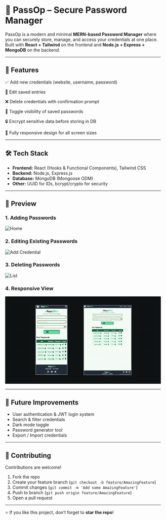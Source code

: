 # 🔐 PassOp – Secure Password Manager  
PassOp is a modern and minimal **MERN-based Password Manager** where you can securely store, manage, and access your credentials at one place.  
Built with **React + Tailwind** on the frontend and **Node.js + Express + MongoDB** on the backend.

---

## 🚀 Features
✅ Add new credentials (website, username, password)  

📝 Edit saved entries  

❌ Delete credentials with confirmation prompt  

👀 Toggle visibility of saved passwords  

🔒 Encrypt sensitive data before storing in DB  

📱 Fully responsive design for all screen sizes  

---

## 🛠️ Tech Stack
- **Frontend:** React (Hooks & Functional Components), Tailwind CSS  
- **Backend:** Node.js, Express.js  
- **Database:** MongoDB (Mongoose ODM)  
- **Other:** UUID for IDs, bcrypt/crypto for security  

---

## 📸 Preview  

### 1. Adding Passwords
![Home](./screenshots/Home.png)  

### 2. Editing Existing Passwords
![Add Credential](./screenshots/Add.png)  

### 3. Deleting Passwords
![List](./screenshots/List.png)  

### 4. Responsive View  
![Responsive](./screenshots/Responsive.png)  

---

## 🔧 Future Improvements
- User authentication & JWT login system  
- Search & filter credentials  
- Dark mode toggle  
- Password generator tool  
- Export / Import credentials  

---

## 🤝 Contributing
Contributions are welcome!  
1. Fork the repo  
2. Create your feature branch (`git checkout -b feature/AmazingFeature`)  
3. Commit changes (`git commit -m 'Add some AmazingFeature'`)  
4. Push to branch (`git push origin feature/AmazingFeature`)  
5. Open a pull request  

---

⭐ If you like this project, don’t forget to **star the repo**!

